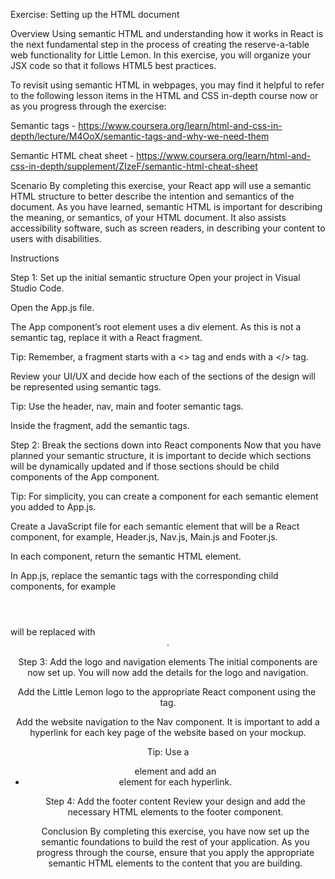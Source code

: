 Exercise: Setting up the HTML document

Overview
Using semantic HTML and understanding how it works in React is the next fundamental step in the process of creating the reserve-a-table web functionality for Little Lemon. In this exercise, you will organize your JSX code so that it follows HTML5 best practices.

To revisit using semantic HTML in webpages, you may find it helpful to refer to the following lesson items in the HTML and CSS in-depth course now or as you progress through the exercise:

Semantic tags - https://www.coursera.org/learn/html-and-css-in-depth/lecture/M4OoX/semantic-tags-and-why-we-need-them

Semantic HTML cheat sheet - https://www.coursera.org/learn/html-and-css-in-depth/supplement/ZIzeF/semantic-html-cheat-sheet

Scenario
By completing this exercise, your React app will use a semantic HTML structure to better describe the intention and semantics of the document. As you have learned, semantic HTML is important for describing the meaning, or semantics, of your HTML document. It also assists accessibility software, such as screen readers, in describing your content to users with disabilities.

Instructions

Step 1: Set up the initial semantic structure
Open your project in Visual Studio Code.

Open the App.js file.

The App component’s root element uses a div element. As this is not a semantic tag, replace it with a React fragment.

Tip: Remember, a fragment starts with a <> tag and ends with a </> tag.

Review your UI/UX and decide how each of the sections of the design will be represented using semantic tags.

Tip: Use the header, nav, main and footer semantic tags.

Inside the fragment, add the semantic tags.

Step 2: Break the sections down into React components
Now that you have planned your semantic structure, it is important to decide which sections will be dynamically updated and if those sections should be child components of the App component.

Tip: For simplicity, you can create a component for each semantic element you added to App.js.

Create a JavaScript file for each semantic element that will be a React component, for example, Header.js, Nav.js, Main.js and Footer.js.

In each component, return the semantic HTML element.

In App.js, replace the semantic tags with the corresponding child components, for example <header></header> will be replaced with <Header/>.

Step 3: Add the logo and navigation elements
The initial components are now set up. You will now add the details for the logo and navigation.

Add the Little Lemon logo to the appropriate React component using the <img> tag.

Add the website navigation to the Nav component. It is important to add a hyperlink for each key page of the website based on your mockup.

Tip: Use a <ul> element and add an <li> element for each <a> hyperlink.

Step 4: Add the footer content
Review your design and add the necessary HTML elements to the footer component.

Conclusion
By completing this exercise, you have now set up the semantic foundations to build the rest of your application. As you progress through the course, ensure that you apply the appropriate semantic HTML elements to the content that you are building.
